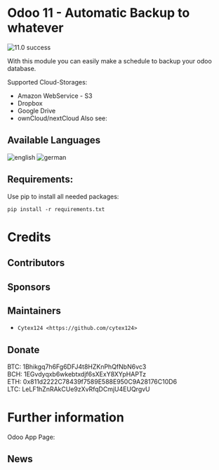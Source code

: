 Odoo 11 - Automatic Backup to whatever
===============

![11.0 success](https://img.shields.io/teamcity/http/teamcity.jetbrains.com/s/bt345.svg)

With this module you can easily make a schedule to backup your odoo database.

Supported Cloud-Storages:
 * Amazon WebService - S3
 * Dropbox
 * Google Drive
 * ownCloud/nextCloud
Also see: 

Available Languages
-----------
![english](https://github.com/oxguy3/flags/raw/master/mini/gb.png)
![german](https://github.com/oxguy3/flags/raw/master/mini/de.png)

Requirements:
---------
Use pip to install all needed packages:

```
pip install -r requirements.txt
```

Credits
=======

Contributors
------------


Sponsors
--------


Maintainers
--------
* `Cytex124 <https://github.com/cytex124>`

Donate
--------
BTC: 1Bhikgq7h6Fg6DFJ4t8HZKnPhQfNbN6vc3<br/>
BCH: 1EGvdyqxb6wkebtxdjf6sXExY8XYpHAPTz<br/>
ETH: 0x811d2222C78439f7589E588E950C9A28176C10D6<br/>
LTC: LeLF1hZnRAkCUe9zXvRfqDCmjU4EUQrgvU


Further information
===================
Odoo App Page: 

News
-----------